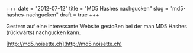 +++
date = "2012-07-12"
title = "MD5 Hashes nachgucken"
slug = "md5-hashes-nachgucken"
draft = true
+++

Gestern auf eine interessante Website gestoßen bei der man MD5 Hashes (rückwärts) nachgucken kann.

[http://md5.noisette.ch](http://md5.noisette.ch)
